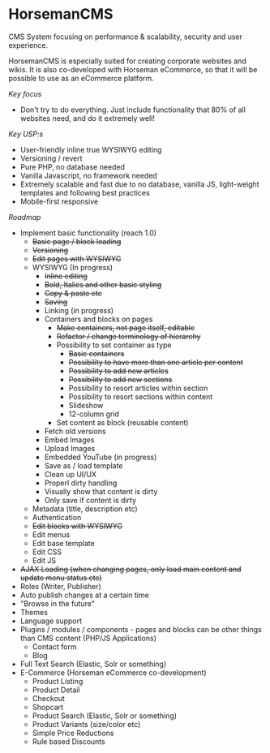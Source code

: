 # HorsemanCMS
CMS System focusing on performance & scalability, security and user experience.

HorsemanCMS is especially suited for creating corporate websites and wikis. It is also co-developed with Horseman eCommerce, so that it will be possible to use as an eCommerce platform.

*Key focus*
* Don't try to do everything. Just include functionality that 80% of all websites need, and do it extremely well!

*Key USP:s*
* User-friendly inline true WYSIWYG editing
* Versioning / revert
* Pure PHP, no database needed
* Vanilla Javascript, no framework needed
* Extremely scalable and fast due to no database, vanilla JS, light-weight templates and following best practices
* Mobile-first responsive

*Roadmap*
* Implement basic functionality (reach 1.0)
  * ~~Basic page / block loading~~
  * ~~Versioning~~
  * ~~Edit pages with WYSIWYG~~
  * WYSIWYG (In progress)
    * ~~Inline editing~~
    * ~~Bold, Italics and other basic styling~~
    * ~~Copy & paste etc~~
    * ~~Saving~~
    * Linking (in progress)
    * Containers and blocks on pages
      * ~~Make containers, not page itself, editable~~
      * ~~Refactor / change terminology of hierarchy~~
      * Possibility to set container as type
        * ~~Basic containers~~
        * ~~Possibility to have more than one article per content~~
        * ~~Possibility to add new articles~~
        * ~~Possibility to add new sections~~
        * Possibility to resort articles within section
        * Possibility to resort sections within content
        * Slideshow
        * 12-column grid    
      * Set content as block (reusable content)
    * Fetch old versions
    * Embed Images
    * Upload Images
    * Embedded YouTube (in progress)
    * Save as / load template
    * Clean up UI/UX
    * Properl dirty handling
    * Visually show that content is dirty
    * Only save if content is dirty
  * Metadata (title, description etc)
  * Authentication
  * ~~Edit blocks with WYSIWYG~~
  * Edit menus
  * Edit base template
  * Edit CSS
  * Edit JS
* ~~AJAX Loading (when changing pages, only load main content and update menu status etc)~~
* Roles (Writer, Publisher)
* Auto publish changes at a certain time
* "Browse in the future"
* Themes
* Language support
* Plugins / modules / components - pages and blocks can be other things than CMS content (PHP/JS Applications)
  * Contact form
  * Blog
* Full Text Search (Elastic, Solr or something)
* E-Commerce (Horseman eCommerce co-development)
  * Product Listing
  * Product Detail
  * Checkout
  * Shopcart
  * Product Search (Elastic, Solr or something)
  * Product Variants (size/color etc)
  * Simple Price Reductions
  * Rule based Discounts
